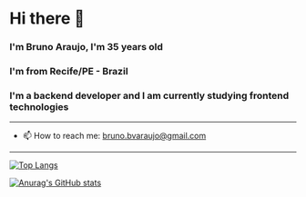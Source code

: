 # Hi there 👋

### I'm Bruno Araujo, I'm 35 years old
### I'm from Recife/PE - Brazil
### I'm a backend developer and I am currently studying frontend technologies

---

- 📫 How to reach me: bruno.bvaraujo@gmail.com

---

[![Top Langs](https://github-readme-stats.vercel.app/api/top-langs/?username=baraujo75)](https://github.com/baraujo75/github-readme-stats)

[![Anurag's GitHub stats](https://github-readme-stats.vercel.app/api?username=baraujo75)](https://github.com/baraujo75/github-readme-stats)
